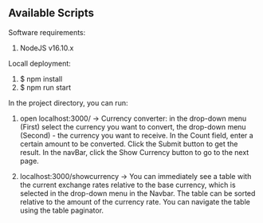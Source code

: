 ## Available Scripts

Software requirements:
1. NodeJS v16.10.x

Locall deployment:
1. $ npm install
2. $ npm run start

In the project directory, you can run:
1. open localhost:3000/ -> Currency converter: in the drop-down menu (First) select the currency you want to convert, the drop-down menu (Second) - the currency you want to receive. In the Count field, enter a certain amount to be converted. Click the Submit button to get the result. In the navBar, click the Show Currency button to go to the next page.

2. localhost:3000/showcurrency -> You can immediately see a table with the current exchange rates relative to the base currency, which is selected in the drop-down menu in the Navbar. The table can be sorted relative to the amount of the currency rate. You can navigate the table using the table paginator.